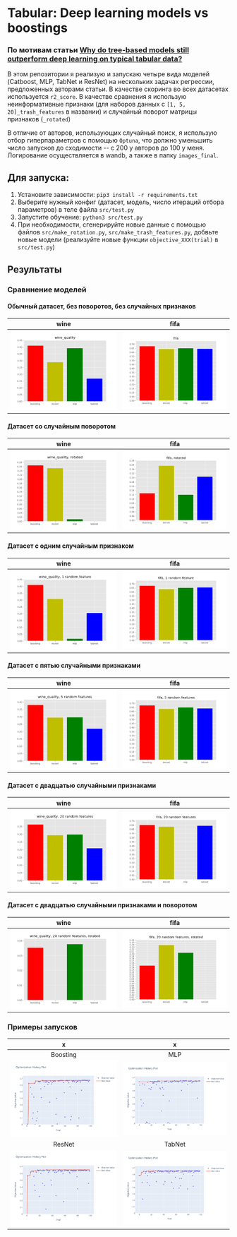 # Tabular: Deep learning models vs boostings
### По мотивам статьи [Why do tree-based models still outperform deep learning on typical tabular data?](https://hal.science/hal-03723551/document)

В этом репозитории я реализую и запускаю четыре вида моделей (Catboost, MLP, TabNet и ResNet) на нескольких задачах регрессии, предложенных авторами статьи. В качестве скоринга во всех датасетах используется `r2_score`. В качестве сравнения я использую неинформативные признаки (для наборов данных с `[1, 5, 20]_trash_features` в названии) и случайный поворот матрицы признаков (`_rotated`)

В отличие от авторов, использующих случайный поиск, я использую отбор гиперпараметров с помощью `Optuna`, что должно уменьшить число запусков до сходимости -- с 200 у авторов до 100 у меня. Логирование осуществляется в wandb, а также в папку `images_final`.

## Для запуска:
1. Установите зависимости: `pip3 install -r requirements.txt`
2. Выберите нужный конфиг (датасет, модель, число итераций отбора параметров) в теле файла `src/test.py`
3. Запустите обучение: `python3 src/test.py`
4. При необходимости, сгенерируйте новые данные с помощью файлов `src/make_rotation.py`, `src/make_trash_features.py`, добвьте новые модели (реализуйте новые функции `objective_XXX(trial)` в `src/test.py`)

## Результаты
### Сравннение моделей

#### Обычный датасет, без поворотов, без случайных признаков
wine | fifa
:-:|:-:
![wine_quality](plots/00_wine_quality.png "wine_quality") | ![fifa](plots/01_fifa.png "fifa")

#### Датасет со случайным поворотом
wine | fifa
:-:|:-:
![wine_quality](plots/02_wine_quality,_rotated.png "wine_quality") | ![fifa](plots/03_fifa,_rotated.png "fifa")

#### Датасет с одним случайным признаком
wine | fifa
:-:|:-:
![wine_quality](plots/04_wine_quality,_1_random_feature.png "wine_quality") | ![fifa](plots/05_fifa,_1_random_feature.png "fifa")

#### Датасет с пятью случайными признаками
wine | fifa
:-:|:-:
![wine_quality](plots/06_wine_quality,_5_random_features.png "wine_quality") | ![fifa](plots/07_fifa,_5_random_features.png "fifa")

#### Датасет с двадцатью случайными признаками
wine | fifa
:-:|:-:
![wine_quality](plots/08_wine_quality,_20_random_features.png "wine_quality") | ![fifa](plots/09_fifa,_20_random_features.png "fifa")

#### Датасет с двадцатью случайными признаками и поворотом
wine | fifa
:-:|:-:
![wine_quality](plots/10_wine_quality,_20_random_features,_rotated.png "wine_quality") | ![fifa](plots/11_fifa,_20_random_features,_rotated.png "fifa")

### Примеры запусков
x | x
:-:|:-:
Boosting | MLP 
![boosting](images_final/fifa_1_trash_boosting_0.6772.png "boosting") | ![mlp](images_final/fifa_1_trash_mlp_0.6517.png "mlp") 
ResNet | TabNet
![resnet](images_final/fifa_1_trash_resnet_0.6551.png "resnet") | ![tabnet](images_final/fifa_1_trash_tabnet_0.6632.png "tabnet") |